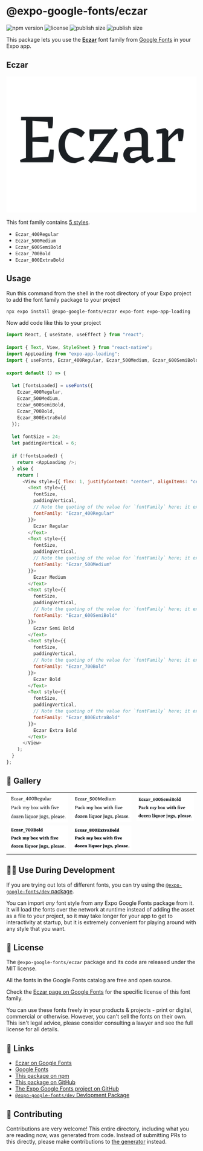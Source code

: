 # @expo-google-fonts/eczar

![npm version](https://flat.badgen.net/npm/v/@expo-google-fonts/eczar)
![license](https://flat.badgen.net/github/license/expo/google-fonts)
![publish size](https://flat.badgen.net/packagephobia/install/@expo-google-fonts/eczar)
![publish size](https://flat.badgen.net/packagephobia/publish/@expo-google-fonts/eczar)

This package lets you use the [**Eczar**](https://fonts.google.com/specimen/Eczar) font family from [Google Fonts](https://fonts.google.com/) in your Expo app.

## Eczar

![Eczar](./font-family.png)

This font family contains [5 styles](#-gallery).

- `Eczar_400Regular`
- `Eczar_500Medium`
- `Eczar_600SemiBold`
- `Eczar_700Bold`
- `Eczar_800ExtraBold`

## Usage

Run this command from the shell in the root directory of your Expo project to add the font family package to your project

```sh
npx expo install @expo-google-fonts/eczar expo-font expo-app-loading
```

Now add code like this to your project

```js
import React, { useState, useEffect } from "react";

import { Text, View, StyleSheet } from "react-native";
import AppLoading from "expo-app-loading";
import { useFonts, Eczar_400Regular, Eczar_500Medium, Eczar_600SemiBold, Eczar_700Bold, Eczar_800ExtraBold } from '@expo-google-fonts/eczar';

export default () => {

  let [fontsLoaded] = useFonts({
    Eczar_400Regular, 
    Eczar_500Medium, 
    Eczar_600SemiBold, 
    Eczar_700Bold, 
    Eczar_800ExtraBold
  });

  let fontSize = 24;
  let paddingVertical = 6;

  if (!fontsLoaded) {
    return <AppLoading />;
  } else {
    return (
      <View style={{ flex: 1, justifyContent: "center", alignItems: "center" }}>
        <Text style={{
          fontSize,
          paddingVertical,
          // Note the quoting of the value for `fontFamily` here; it expects a string!
          fontFamily: "Eczar_400Regular"
        }}>
          Eczar Regular
        </Text>
        <Text style={{
          fontSize,
          paddingVertical,
          // Note the quoting of the value for `fontFamily` here; it expects a string!
          fontFamily: "Eczar_500Medium"
        }}>
          Eczar Medium
        </Text>
        <Text style={{
          fontSize,
          paddingVertical,
          // Note the quoting of the value for `fontFamily` here; it expects a string!
          fontFamily: "Eczar_600SemiBold"
        }}>
          Eczar Semi Bold
        </Text>
        <Text style={{
          fontSize,
          paddingVertical,
          // Note the quoting of the value for `fontFamily` here; it expects a string!
          fontFamily: "Eczar_700Bold"
        }}>
          Eczar Bold
        </Text>
        <Text style={{
          fontSize,
          paddingVertical,
          // Note the quoting of the value for `fontFamily` here; it expects a string!
          fontFamily: "Eczar_800ExtraBold"
        }}>
          Eczar Extra Bold
        </Text>
      </View>
    );
  }
};
```

## 🔡 Gallery


||||
|-|-|-|
|![Eczar_400Regular](./Eczar_400Regular.ttf.png)|![Eczar_500Medium](./Eczar_500Medium.ttf.png)|![Eczar_600SemiBold](./Eczar_600SemiBold.ttf.png)||
|![Eczar_700Bold](./Eczar_700Bold.ttf.png)|![Eczar_800ExtraBold](./Eczar_800ExtraBold.ttf.png)|||


## 👩‍💻 Use During Development

If you are trying out lots of different fonts, you can try using the [`@expo-google-fonts/dev` package](https://github.com/expo/google-fonts/tree/master/font-packages/dev#readme).

You can import _any_ font style from any Expo Google Fonts package from it. It will load the fonts over the network at runtime instead of adding the asset as a file to your project, so it may take longer for your app to get to interactivity at startup, but it is extremely convenient for playing around with any style that you want.


## 📖 License

The `@expo-google-fonts/eczar` package and its code are released under the MIT license.

All the fonts in the Google Fonts catalog are free and open source.

Check the [Eczar page on Google Fonts](https://fonts.google.com/specimen/Eczar) for the specific license of this font family.

You can use these fonts freely in your products & projects - print or digital, commercial or otherwise. However, you can't sell the fonts on their own. This isn't legal advice, please consider consulting a lawyer and see the full license for all details.

## 🔗 Links

- [Eczar on Google Fonts](https://fonts.google.com/specimen/Eczar)
- [Google Fonts](https://fonts.google.com/)
- [This package on npm](https://www.npmjs.com/package/@expo-google-fonts/eczar)
- [This package on GitHub](https://github.com/expo/google-fonts/tree/master/font-packages/eczar)
- [The Expo Google Fonts project on GitHub](https://github.com/expo/google-fonts)
- [`@expo-google-fonts/dev` Devlopment Package](https://github.com/expo/google-fonts/tree/master/font-packages/dev)

## 🤝 Contributing

Contributions are very welcome! This entire directory, including what you are reading now, was generated from code. Instead of submitting PRs to this directly, please make contributions to [the generator](https://github.com/expo/google-fonts/tree/master/packages/generator) instead.
